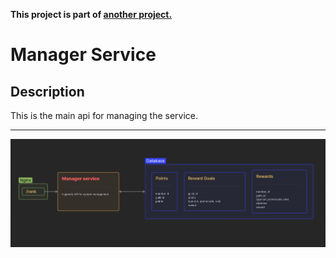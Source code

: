 **This project is part of [another project.](https://github.com/AndyLocks/RankSystem)**

# Manager Service
## Description
This is the main api for managing the service.

---

![manager](./manager.png)
